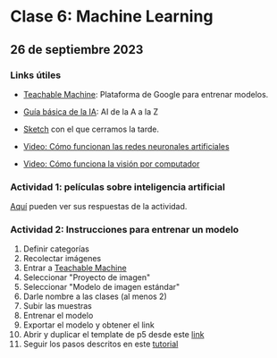 # Clase 6: Machine Learning
## 26 de septiembre 2023

### Links útiles
* [Teachable Machine](https://teachablemachine.withgoogle.com/): Plataforma de Google para entrenar modelos. 
* [Guía básica de la IA](https://atozofai.withgoogle.com/intl/es-419/): AI de la A a la Z
* [Sketch](https://editor.p5js.org/karina.hyland/sketches/TbYZrGKdE) con el que cerramos la tarde.

* [Video: Cómo funcionan las redes neuronales artificiales](https://youtu.be/JrXazCEACVo)
* [Video: Cómo funciona la visión por computador](https://youtu.be/2hXG8v8p0KM)


### Actividad 1: películas sobre inteligencia artificial
[Aquí](https://docs.google.com/spreadsheets/d/1-ePhWPfj24r3PKFPVxYIpKqcxhkIZ5t7KWJqXZTn1r4/edit?usp=sharing) pueden ver sus respuestas de la actividad.

### Actividad 2: Instrucciones para entrenar un modelo

1. Definir categorías
2. Recolectar imágenes
3. Entrar a [Teachable Machine](https://teachablemachine.withgoogle.com/)
4. Seleccionar "Proyecto de imagen"
5. Seleccionar "Modelo de imagen estándar"
6. Darle nombre a las clases (al menos 2)
7. Subir las muestras
10. Entrenar el modelo
11. Exportar el modelo y obtener el link
12. Abrir y duplicar el template de p5 desde este [link](https://editor.p5js.org/karina.hyland/sketches/ZIaCsAFYc)
13. Seguir los pasos descritos en este [tutorial](https://youtu.be/kwcillcWOg0)




